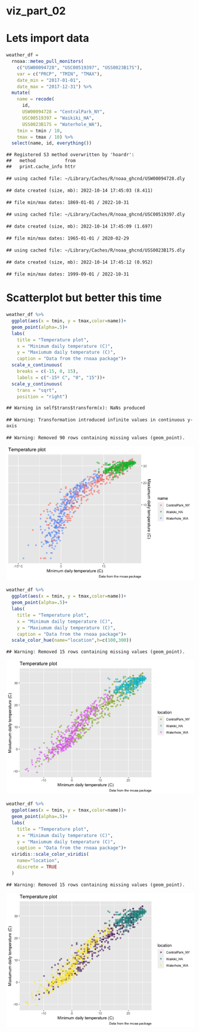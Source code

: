 viz_part_02
================

# Lets import data

``` r
weather_df = 
  rnoaa::meteo_pull_monitors(
    c("USW00094728", "USC00519397", "USS0023B17S"),
    var = c("PRCP", "TMIN", "TMAX"), 
    date_min = "2017-01-01",
    date_max = "2017-12-31") %>%
  mutate(
    name = recode(
      id, 
      USW00094728 = "CentralPark_NY", 
      USC00519397 = "Waikiki_HA",
      USS0023B17S = "Waterhole_WA"),
    tmin = tmin / 10,
    tmax = tmax / 10) %>%
  select(name, id, everything())
```

    ## Registered S3 method overwritten by 'hoardr':
    ##   method           from
    ##   print.cache_info httr

    ## using cached file: ~/Library/Caches/R/noaa_ghcnd/USW00094728.dly

    ## date created (size, mb): 2022-10-14 17:45:03 (8.411)

    ## file min/max dates: 1869-01-01 / 2022-10-31

    ## using cached file: ~/Library/Caches/R/noaa_ghcnd/USC00519397.dly

    ## date created (size, mb): 2022-10-14 17:45:09 (1.697)

    ## file min/max dates: 1965-01-01 / 2020-02-29

    ## using cached file: ~/Library/Caches/R/noaa_ghcnd/USS0023B17S.dly

    ## date created (size, mb): 2022-10-14 17:45:12 (0.952)

    ## file min/max dates: 1999-09-01 / 2022-10-31

# Scatterplot but better this time

``` r
weather_df %>% 
  ggplot(aes(x = tmin, y = tmax,color=name))+
  geom_point(alpha=.5)+
  labs(
    title = "Temperature plot",
    x = "Minimum daily temperature (C)",
    y = "Maxiumum daily temperature (C)",
    caption = "Data from the rnoaa package")+
  scale_x_continuous(
    breaks = c(-15, 0, 15), 
    labels = c("-15º C", "0", "15"))+
  scale_y_continuous(
    trans = "sqrt", 
    position = "right")
```

    ## Warning in self$trans$transform(x): NaNs produced

    ## Warning: Transformation introduced infinite values in continuous y-axis

    ## Warning: Removed 90 rows containing missing values (geom_point).

![](viz_part_02_files/figure-gfm/unnamed-chunk-3-1.png)<!-- -->

``` r
weather_df %>% 
  ggplot(aes(x = tmin, y = tmax,color=name))+
  geom_point(alpha=.5)+
  labs(
    title = "Temperature plot",
    x = "Minimum daily temperature (C)",
    y = "Maxiumum daily temperature (C)",
    caption = "Data from the rnoaa package")+
  scale_color_hue(name="location",h=c(100,300))
```

    ## Warning: Removed 15 rows containing missing values (geom_point).

![](viz_part_02_files/figure-gfm/unnamed-chunk-4-1.png)<!-- -->

``` r
weather_df %>% 
  ggplot(aes(x = tmin, y = tmax,color=name))+
  geom_point(alpha=.5)+
  labs(
    title = "Temperature plot",
    x = "Minimum daily temperature (C)",
    y = "Maxiumum daily temperature (C)",
    caption = "Data from the rnoaa package")+
  viridis::scale_color_viridis(
    name="location",
    discrete = TRUE
  )
```

    ## Warning: Removed 15 rows containing missing values (geom_point).

![](viz_part_02_files/figure-gfm/unnamed-chunk-5-1.png)<!-- -->
